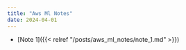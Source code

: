 ```yaml
---
title: "Aws Ml Notes"
date: 2024-04-01
---
```


- [Note 1]({{< relref "/posts/aws_ml_notes/note_1.md" >}})